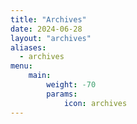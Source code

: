 ```yaml
---
title: "Archives"
date: 2024-06-28
layout: "archives"
aliases:
  - archives
menu:
    main:
        weight: -70
        params: 
            icon: archives
---
```

